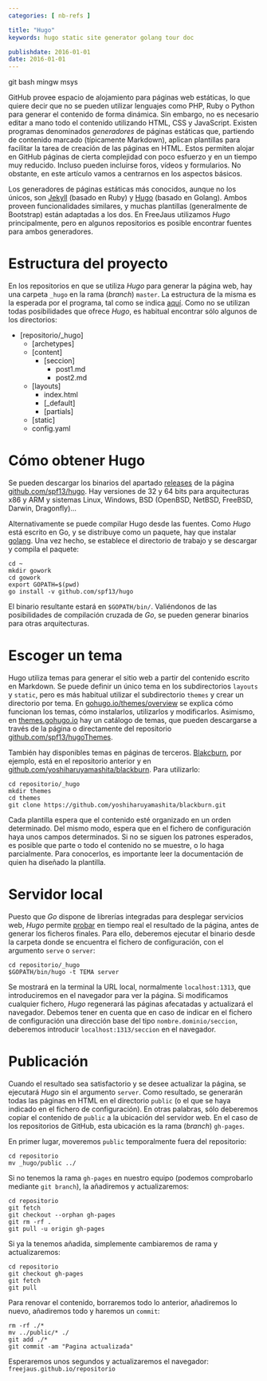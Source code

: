 ```yaml
---
categories: [ nb-refs ]

title: "Hugo"
keywords: hugo static site generator golang tour doc

publishdate: 2016-01-01
date: 2016-01-01
---
```


git bash
mingw
msys

GitHub provee espacio de alojamiento para páginas web estáticas, lo que quiere decir que no se pueden utilizar lenguajes como PHP, Ruby o Python para generar el contenido de forma dinámica. Sin embargo, no es necesario editar a mano todo el contenido utilizando HTML, CSS y JavaScript. Existen programas denominados *generadores* de páginas estáticas que, partiendo de contenido marcado (típicamente Markdown), aplican plantillas para facilitar la tarea de creación de las páginas en HTML. Estos permiten alojar en GitHub páginas de cierta complejidad con poco esfuerzo y en un tiempo muy reducido. Incluso pueden incluirse foros, vídeos y formularios. No obstante, en este artículo vamos a centrarnos en los aspectos básicos.

Los generadores de páginas estáticas más conocidos, aunque no los únicos, son [Jekyll]() (basado en Ruby) y [Hugo]() (basado en Golang). Ambos proveen funcionalidades similares, y muchas plantillas (generalmente de Bootstrap) están adaptadas a los dos. En FreeJaus utilizamos *Hugo* principalmente, pero en algunos repositorios es posible encontrar fuentes para ambos generadores.

# Estructura del proyecto

En los repositorios en que se utiliza *Hugo* para generar la página web, hay una carpeta `_hugo` en la rama (*branch*) `master`. La estructura de la misma es la esperada por el programa, tal como se indica [aquí](https://gohugo.io/overview/source-directory/). Como no se utilizan todas posibilidades que ofrece *Hugo*, es habitual encontrar sólo algunos de los directorios:

- [repositorio/_hugo]
  - [archetypes]
  - [content]
     - [seccion]
	     - post1.md
		 - post2.md
  - [layouts]
     - index.html
	 - [_default]
	 - [partials]
  - [static]
  - config.yaml
  
# Cómo obtener Hugo

Se pueden descargar los binarios del apartado [releases](https://github.com/spf13/hugo/releases) de la página [github.com/spf13/hugo](https://github.com/spf13/hugo/). Hay versiones de 32 y 64 bits para arquitecturas x86 y ARM y sistemas Linux, Windows, BSD (OpenBSD, NetBSD, FreeBSD, Darwin, Dragonfly)...

Alternativamente se puede compilar Hugo desde las fuentes. Como *Hugo* está escrito en Go, y se distribuye como un paquete, hay que instalar [golang](https://golang.org/). Una vez hecho, se establece el directorio de trabajo y se descargar y compila el paquete:

```
cd ~
mkdir gowork
cd gowork
export GOPATH=$(pwd)
go install -v github.com/spf13/hugo
```

El binario resultante estará en `$GOPATH/bin/`. Valiéndonos de las posibilidades de compilación cruzada de *Go*, se pueden generar binarios para otras arquitecturas.

# Escoger un tema

Hugo utiliza temas para generar el sitio web a partir del contenido escrito en Markdown. Se puede definir un único tema en los subdirectorios `layouts` y `static`, pero es más habitual utilizar el subdirectorio `themes` y crear un directorio por tema. En [gohugo.io/themes/overview](https://gohugo.io/themes/overview/) se explica cómo funcionan los temas, cómo instalarlos, utilizarlos y modificarlos. Asimismo, en [themes.gohugo.io](http://themes.gohugo.io/) hay un catálogo de temas, que pueden descargarse a través de la página o directamente del repositorio [github.com/spf13/hugoThemes](https://github.com/spf13/hugoThemes).

También hay disponibles temas en páginas de terceros. [Blakcburn](http://themes.gohugo.io/blackburn/), por ejemplo, está en el repositorio anterior y en [github.com/yoshiharuyamashita/blackburn](https://github.com/yoshiharuyamashita/blackburn). Para utilizarlo:

```
cd repositorio/_hugo
mkdir themes
cd themes
git clone https://github.com/yoshiharuyamashita/blackburn.git
```

Cada plantilla espera que el contenido esté organizado en un orden determinado. Del mismo modo, espera que en el fichero de configuración haya unos campos determinados. Si no se siguen los patrones esperados, es posible que parte o todo el contenido no se muestre, o lo haga parcialmente. Para conocerlos, es importante leer la documentación de quien ha diseñado la plantilla.

# Servidor local

Puesto que *Go* dispone de librerías integradas para desplegar servicios web, *Hugo* permite [probar](https://gohugo.io/overview/usage/) en tiempo real el resultado de la página, antes de generar los ficheros finales. Para ello, deberemos ejecutar el binario desde la carpeta donde se encuentra el fichero de configuración, con el argumento `serve` o `server`:

```
cd repositorio/_hugo
$GOPATH/bin/hugo -t TEMA server
```

Se mostrará en la terminal la URL local, normalmente `localhost:1313`, que introduciremos en el navegador para ver la página. Si modificamos cualquier fichero, *Hugo* regenerará las páginas afecatadas y actualizará el navegador. Debemos tener en cuenta que en caso de indicar en el fichero de configuración una dirección base del tipo `nombre.dominio/seccion`, deberemos introducir `localhost:1313/seccion` en el navegador.

# Publicación

Cuando el resultado sea satisfactorio y se desee actualizar la página, se ejecutará *Hugo* sin el argumento `server`. Como resultado, se generarán todas las páginas en HTML en el directorio `public` (o el que se haya indicado en el fichero de configuración). En otras palabras, sólo deberemos copiar el contenido de `public` a la ubicación del servidor web. En el caso de los repositorios de GitHub, esta ubicación es la rama (*branch*) `gh-pages`.

En primer lugar, moveremos `public` temporalmente fuera del repositorio:

```
cd repositorio
mv _hugo/public ../
```

Si no tenemos la rama `gh-pages` en nuestro equipo (podemos comprobarlo mediante `git branch`), la añadiremos y actualizaremos:

```
cd repositorio
git fetch
git checkout --orphan gh-pages
git rm -rf .
git pull -u origin gh-pages
```

Si ya la tenemos añadida, simplemente cambiaremos de rama y actualizaremos:

```
cd repositorio
git checkout gh-pages
git fetch
git pull
```

Para renovar el contenido, borraremos todo lo anterior, añadiremos lo nuevo, añadiremos todo y haremos un `commit`:

```
rm -rf ./*
mv ../public/* ./
git add ./*
git commit -am "Pagina actualizada"
```

Esperaremos unos segundos y actualizaremos el navegador: `freejaus.github.io/repositorio`